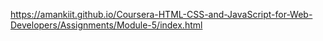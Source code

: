 https://amankiit.github.io/Coursera-HTML-CSS-and-JavaScript-for-Web-Developers/Assignments/Module-5/index.html
